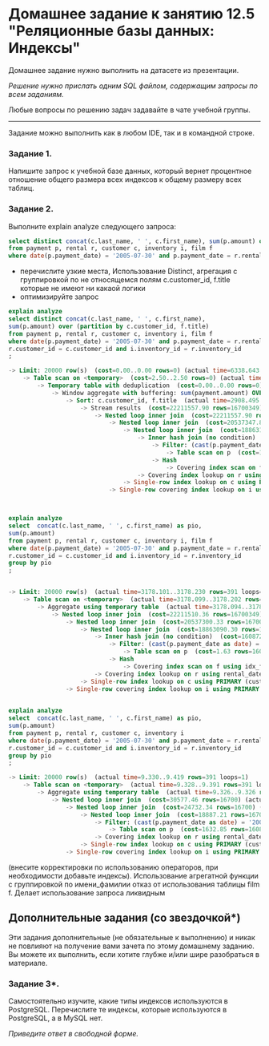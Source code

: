 # Домашнее задание к занятию 12.5 "Реляционные базы данных: Индексы"

Домашнее задание нужно выполнить на датасете из презентации.

*Решение нужно прислать одним SQL файлом, содержащим запросы по всем заданиям.*

Любые вопросы по решению задач задавайте в чате учебной группы.

---

Задание можно выполнить как в любом IDE, так и в командной строке.

### Задание 1.

Напишите запрос к учебной базе данных, который вернет процентное отношение общего размера всех индексов к общему размеру всех таблиц.

### Задание 2.

Выполните explain analyze следующего запроса:
```sql
select distinct concat(c.last_name, ' ', c.first_name), sum(p.amount) over (partition by c.customer_id, f.title)
from payment p, rental r, customer c, inventory i, film f
where date(p.payment_date) = '2005-07-30' and p.payment_date = r.rental_date and r.customer_id = c.customer_id and i.inventory_id = r.inventory_id
```
- перечислите узкие места, Использование Distinct, агрегация с группировкой по не относящемся полям c.customer_id, f.title которые не имеют ни какаой логики
- оптимизируйте запрос 

```sql
explain analyze
select distinct concat(c.last_name, ' ', c.first_name),
sum(p.amount) over (partition by c.customer_id, f.title)
from payment p, rental r, customer c, inventory i, film f
where date(p.payment_date) = '2005-07-30' and p.payment_date = r.rental_date and 
r.customer_id = c.customer_id and i.inventory_id = r.inventory_id
;

-> Limit: 20000 row(s)  (cost=0.00..0.00 rows=0) (actual time=6338.643..6338.735 rows=391 loops=1)
    -> Table scan on <temporary>  (cost=2.50..2.50 rows=0) (actual time=6338.640..6338.706 rows=391 loops=1)
        -> Temporary table with deduplication  (cost=0.00..0.00 rows=0) (actual time=6338.637..6338.637 rows=391 loops=1)
            -> Window aggregate with buffering: sum(payment.amount) OVER (PARTITION BY c.customer_id,f.title )   (actual time=2908.550..6118.442 rows=642000 loops=1)
                -> Sort: c.customer_id, f.title  (actual time=2908.495..2997.623 rows=642000 loops=1)
                    -> Stream results  (cost=22211557.90 rows=16700349) (actual time=0.421..2144.208 rows=642000 loops=1)
                        -> Nested loop inner join  (cost=22211557.90 rows=16700349) (actual time=0.415..1860.647 rows=642000 loops=1)
                            -> Nested loop inner join  (cost=20537347.88 rows=16700349) (actual time=0.411..1635.544 rows=642000 loops=1)
                                -> Nested loop inner join  (cost=18863137.85 rows=16700349) (actual time=0.404..1361.625 rows=642000 loops=1)
                                    -> Inner hash join (no condition)  (cost=1608774.80 rows=16086000) (actual time=0.391..65.670 rows=634000 loops=1)
                                        -> Filter: (cast(p.payment_date as date) = '2005-07-30')  (cost=1.68 rows=16086) (actual time=0.034..6.962 rows=634 loops=1)
                                            -> Table scan on p  (cost=1.68 rows=16086) (actual time=0.021..4.859 rows=16044 loops=1)
                                        -> Hash
                                            -> Covering index scan on f using idx_title  (cost=103.00 rows=1000) (actual time=0.049..0.262 rows=1000 loops=1)
                                    -> Covering index lookup on r using rental_date (rental_date=p.payment_date)  (cost=0.97 rows=1) (actual time=0.001..0.002 rows=1 loops=634000)
                                -> Single-row index lookup on c using PRIMARY (customer_id=r.customer_id)  (cost=0.00 rows=1) (actual time=0.000..0.000 rows=1 loops=642000)
                            -> Single-row covering index lookup on i using PRIMARY (inventory_id=r.inventory_id)  (cost=0.00 rows=1) (actual time=0.000..0.000 rows=1 loops=642000)



explain analyze
select  concat(c.last_name, ' ', c.first_name) as pio,
sum(p.amount)
from payment p, rental r, customer c, inventory i, film f
where date(p.payment_date) = '2005-07-30' and p.payment_date = r.rental_date and 
r.customer_id = c.customer_id and i.inventory_id = r.inventory_id
group by pio
;


-> Limit: 20000 row(s)  (actual time=3178.101..3178.230 rows=391 loops=1)
    -> Table scan on <temporary>  (actual time=3178.099..3178.202 rows=391 loops=1)
        -> Aggregate using temporary table  (actual time=3178.094..3178.094 rows=391 loops=1)
            -> Nested loop inner join  (cost=22211510.36 rows=16700349) (actual time=0.346..1878.471 rows=642000 loops=1)
                -> Nested loop inner join  (cost=20537300.33 rows=16700349) (actual time=0.342..1639.019 rows=642000 loops=1)
                    -> Nested loop inner join  (cost=18863090.30 rows=16700349) (actual time=0.334..1360.363 rows=642000 loops=1)
                        -> Inner hash join (no condition)  (cost=1608727.25 rows=16086000) (actual time=0.322..52.244 rows=634000 loops=1)
                            -> Filter: (cast(p.payment_date as date) = '2005-07-30')  (cost=1.63 rows=16086) (actual time=0.036..6.607 rows=634 loops=1)
                                -> Table scan on p  (cost=1.63 rows=16086) (actual time=0.024..4.688 rows=16044 loops=1)
                            -> Hash
                                -> Covering index scan on f using idx_fk_language_id  (cost=103.00 rows=1000) (actual time=0.037..0.206 rows=1000 loops=1)
                        -> Covering index lookup on r using rental_date (rental_date=p.payment_date)  (cost=0.97 rows=1) (actual time=0.001..0.002 rows=1 loops=634000)
                    -> Single-row index lookup on c using PRIMARY (customer_id=r.customer_id)  (cost=0.00 rows=1) (actual time=0.000..0.000 rows=1 loops=642000)
                -> Single-row covering index lookup on i using PRIMARY (inventory_id=r.inventory_id)  (cost=0.00 rows=1) (actual time=0.000..0.000 rows=1 loops=642000)

                
explain analyze
select  concat(c.last_name, ' ', c.first_name) as pio,
sum(p.amount)
from payment p, rental r, customer c, inventory i
where date(p.payment_date) = '2005-07-30' and p.payment_date = r.rental_date and 
r.customer_id = c.customer_id and i.inventory_id = r.inventory_id
group by pio
;                

-> Limit: 20000 row(s)  (actual time=9.330..9.419 rows=391 loops=1)
    -> Table scan on <temporary>  (actual time=9.328..9.391 rows=391 loops=1)
        -> Aggregate using temporary table  (actual time=9.326..9.326 rows=391 loops=1)
            -> Nested loop inner join  (cost=30577.46 rows=16700) (actual time=0.076..8.603 rows=642 loops=1)
                -> Nested loop inner join  (cost=24732.34 rows=16700) (actual time=0.073..7.794 rows=642 loops=1)
                    -> Nested loop inner join  (cost=18887.21 rows=16700) (actual time=0.065..7.097 rows=642 loops=1)
                        -> Filter: (cast(p.payment_date as date) = '2005-07-30')  (cost=1632.85 rows=16086) (actual time=0.051..5.628 rows=634 loops=1)
                            -> Table scan on p  (cost=1632.85 rows=16086) (actual time=0.039..4.176 rows=16044 loops=1)
                        -> Covering index lookup on r using rental_date (rental_date=p.payment_date)  (cost=0.97 rows=1) (actual time=0.001..0.002 rows=1 loops=634)
                    -> Single-row index lookup on c using PRIMARY (customer_id=r.customer_id)  (cost=0.25 rows=1) (actual time=0.001..0.001 rows=1 loops=642)
                -> Single-row covering index lookup on i using PRIMARY (inventory_id=r.inventory_id)  (cost=0.25 rows=1) (actual time=0.001..0.001 rows=1 loops=642)
```

(внесите корректировки по использованию операторов, при необходимости добавьте индексы).
Использование агрегатной функции с группировкой по имени_фамилии 
отказ от использования таблицы film f. Делает использование запроса ликвидным

## Дополнительные задания (со звездочкой*)
Эти задания дополнительные (не обязательные к выполнению) и никак не повлияют на получение вами зачета по этому домашнему заданию. Вы можете их выполнить, если хотите глубже и/или шире разобраться в материале.

### Задание 3*.

Самостоятельно изучите, какие типы индексов используются в PostgreSQL. Перечислите те индексы, которые используются в PostgreSQL, а в MySQL нет.

*Приведите ответ в свободной форме.*
